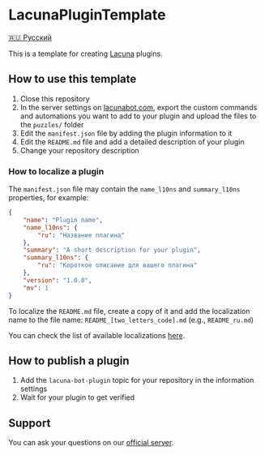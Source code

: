 # LacunaPluginTemplate

[🇷🇺 Русский](README_ru.md)

This is a template for creating [Lacuna](https://lacunabot.com) plugins.

## How to use this template

1. Close this repository
2. In the server settings on [lacunabot.com](https://lacunabot.com/@me/guilds), export the custom commands and automations you want to add to your plugin and upload the files to the `puzzles/` folder
3. Edit the `manifest.json` file by adding the plugin information to it
4. Edit the `README.md` file and add a detailed description of your plugin
5. Change your repository description

### How to localize a plugin

The `manifest.json` file may contain the `name_l10ns` and `summary_l10ns` properties, for example:

```json
{
    "name": "Plugin name",
    "name_l10ns": {
        "ru": "Название плагина"
    },
    "summary": "A short description for your plugin",
    "summary_l10ns": {
        "ru": "Короткое описание для вашего плагина"
    },
    "version": "1.0.0",
    "mv": 1
}
```

To localize the `README.md` file, create a copy of it and add the localization name to the file name: `README_[two_letters_code].md` (e.g., `README_ru.md`)

You can check the list of available localizations [here](https://github.com/LacunaHub/LacunaLocale/blob/master/index.js#L19).

## How to publish a plugin

1. Add the `lacuna-bot-plugin` topic for your repository in the information settings
2. Wait for your plugin to get verified

## Support

You can ask your questions on our [official server](https://discord.gg/n8ZkQMPb).